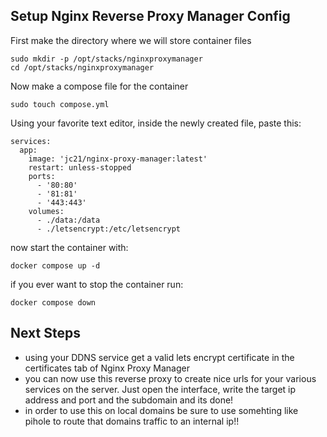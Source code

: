 ## Setup Nginx Reverse Proxy Manager Config

First make the directory where we will store container files
```
sudo mkdir -p /opt/stacks/nginxproxymanager
cd /opt/stacks/nginxproxymanager
```

Now make a compose file for the container
```
sudo touch compose.yml
```

Using your favorite text editor, inside the newly created file, paste this:
```
services:
  app:
    image: 'jc21/nginx-proxy-manager:latest'
    restart: unless-stopped
    ports:
      - '80:80'
      - '81:81'
      - '443:443'
    volumes:
      - ./data:/data
      - ./letsencrypt:/etc/letsencrypt
```

now start the container with:
```
docker compose up -d
```

if you ever want to stop the container run:
```
docker compose down
```

## Next Steps
- using your DDNS service get a valid lets encrypt certificate in the certificates tab of Nginx Proxy Manager
- you can now use this reverse proxy to create nice urls for your various services on the server. Just open the interface, write the target ip address and port and the subdomain and its done!
- in order to use this on local domains be sure to use somehting like pihole to route that domains traffic to an internal ip!!
